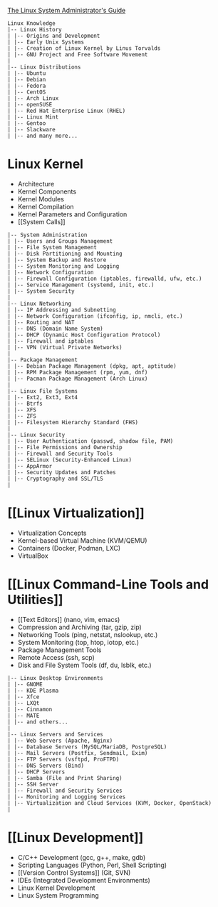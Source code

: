 
[The Linux System Administrator's Guide](https://tldp.org/LDP/sag/html/index.html)

```
Linux Knowledge
|-- Linux History
| |-- Origins and Development
| |-- Early Unix Systems
| |-- Creation of Linux Kernel by Linus Torvalds
| |-- GNU Project and Free Software Movement
|
|-- Linux Distributions
| |-- Ubuntu
| |-- Debian
| |-- Fedora
| |-- CentOS
| |-- Arch Linux
| |-- openSUSE
| |-- Red Hat Enterprise Linux (RHEL)
| |-- Linux Mint
| |-- Gentoo
| |-- Slackware
| |-- and many more...
```

# Linux Kernel
 - Architecture
 - Kernel Components
 - Kernel Modules
 - Kernel Compilation
 - Kernel Parameters and Configuration
 - [[System Calls]]

```
|-- System Administration
| |-- Users and Groups Management
| |-- File System Management
| |-- Disk Partitioning and Mounting
| |-- System Backup and Restore
| |-- System Monitoring and Logging
| |-- Network Configuration
| |-- Firewall Configuration (iptables, firewalld, ufw, etc.)
| |-- Service Management (systemd, init, etc.)
| |-- System Security
|
|-- Linux Networking
| |-- IP Addressing and Subnetting
| |-- Network Configuration (ifconfig, ip, nmcli, etc.)
| |-- Routing and NAT
| |-- DNS (Domain Name System)
| |-- DHCP (Dynamic Host Configuration Protocol)
| |-- Firewall and iptables
| |-- VPN (Virtual Private Networks)
|
|-- Package Management
| |-- Debian Package Management (dpkg, apt, aptitude)
| |-- RPM Package Management (rpm, yum, dnf)
| |-- Pacman Package Management (Arch Linux)
|
|-- Linux File Systems
| |-- Ext2, Ext3, Ext4
| |-- Btrfs
| |-- XFS
| |-- ZFS
| |-- Filesystem Hierarchy Standard (FHS)
|
|-- Linux Security
| |-- User Authentication (passwd, shadow file, PAM)
| |-- File Permissions and Ownership
| |-- Firewall and Security Tools
| |-- SELinux (Security-Enhanced Linux)
| |-- AppArmor
| |-- Security Updates and Patches
| |-- Cryptography and SSL/TLS
|
```

# [[Linux Virtualization]]
 - Virtualization Concepts
 - Kernel-based Virtual Machine (KVM/QEMU)
 - Containers (Docker, Podman, LXC)
 - VirtualBox

# [[Linux Command-Line Tools and Utilities]]
 - [[Text Editors]] (nano, vim, emacs)
 - Compression and Archiving (tar, gzip, zip)
 - Networking Tools (ping, netstat, nslookup, etc.)
 - System Monitoring (top, htop, iotop, etc.)
 - Package Management Tools
 - Remote Access (ssh, scp)
 - Disk and File System Tools (df, du, lsblk, etc.)


```
|-- Linux Desktop Environments
| |-- GNOME
| |-- KDE Plasma
| |-- Xfce
| |-- LXQt
| |-- Cinnamon
| |-- MATE
| |-- and others...
|
|-- Linux Servers and Services
| |-- Web Servers (Apache, Nginx)
| |-- Database Servers (MySQL/MariaDB, PostgreSQL)
| |-- Mail Servers (Postfix, Sendmail, Exim)
| |-- FTP Servers (vsftpd, ProFTPD)
| |-- DNS Servers (Bind)
| |-- DHCP Servers
| |-- Samba (File and Print Sharing)
| |-- SSH Server
| |-- Firewall and Security Services
| |-- Monitoring and Logging Services
| |-- Virtualization and Cloud Services (KVM, Docker, OpenStack)
|
```


# [[Linux Development]]
- C/C++ Development (gcc, g++, make, gdb)
- Scripting Languages (Python, Perl, Shell Scripting)
- [[Version Control Systems]] (Git, SVN)
- IDEs (Integrated Development Environments)
- Linux Kernel Development
- Linux System Programming

